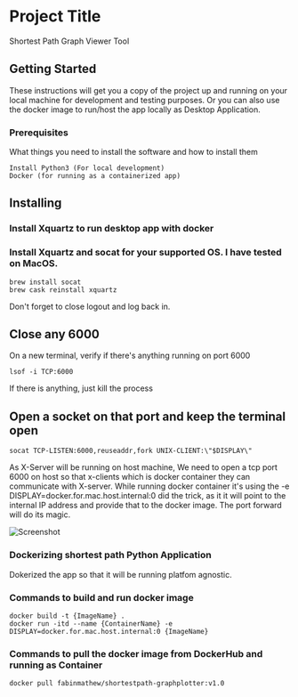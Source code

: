  
# Project Title

Shortest Path Graph Viewer Tool

## Getting Started

These instructions will get you a copy of the project up and running on your local machine for development and testing purposes. Or you can also use the docker image to run/host the app locally as Desktop Application.


### Prerequisites

What things you need to install the software and how to install them

```
Install Python3 (For local development)
Docker (for running as a containerized app)

```

## Installing

### Install Xquartz to run desktop app with docker

### Install Xquartz and socat for your supported OS. I have tested on MacOS.

```
brew install socat
brew cask reinstall xquartz

```
Don't forget to close logout and log back in.

## Close any 6000

On a new terminal, verify if there's anything running on port 6000

```
lsof -i TCP:6000

```

If there is anything, just kill the process

## Open a socket on that port and keep the terminal open

```
socat TCP-LISTEN:6000,reuseaddr,fork UNIX-CLIENT:\"$DISPLAY\"

```
As X-Server will be running on host machine, We need to open a tcp port 6000 on host so that x-clients which is docker container they can communicate with X-server.
While running docker container it's using the -e DISPLAY=docker.for.mac.host.internal:0 did the trick, as it it will point to the internal IP address and provide that to the docker image. The port forward will do its magic.

![Screenshot](screenshot.png)


### Dockerizing shortest path Python Application

Dokerized the app so that it will be running platfom agnostic.

### Commands to build and run docker image

```
docker build -t {ImageName} .
docker run -itd --name {ContainerName} -e DISPLAY=docker.for.mac.host.internal:0 {ImageName}

```

### Commands to pull the docker image from DockerHub and running as Container

```
docker pull fabinmathew/shortestpath-graphplotter:v1.0

```